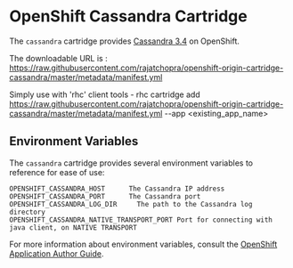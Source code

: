 # OpenShift Cassandra Cartridge

The `cassandra` cartridge provides [Cassandra 3.4](http://cassandra.apache.org/) on OpenShift.

The downloadable URL is : https://raw.githubusercontent.com/rajatchopra/openshift-origin-cartridge-cassandra/master/metadata/manifest.yml

Simply use with 'rhc' client tools - rhc cartridge add https://raw.githubusercontent.com/rajatchopra/openshift-origin-cartridge-cassandra/master/metadata/manifest.yml --app <existing_app_name>

## Environment Variables

The `cassandra` cartridge provides several environment variables to reference for ease
of use:

    OPENSHIFT_CASSANDRA_HOST      The Cassandra IP address
    OPENSHIFT_CASSANDRA_PORT      The Cassandra port
    OPENSHIFT_CASSANDRA_LOG_DIR     The path to the Cassandra log directory
    OPENSHIFT_CASSANDRA_NATIVE_TRANSPORT_PORT Port for connecting with java client, on NATIVE TRANSPORT

For more information about environment variables, consult the
[OpenShift Application Author Guide](https://github.com/openshift/origin-server/blob/master/node/README.writing_applications.md).
